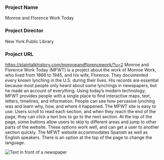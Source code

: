 ### Project Name
  Monroe and Florence Work Today
### Project Director
  New York Public Library
### Project URL
 https://plaintalkhistory.com/monroeandflorencework/?u=2
  Monroe and Florence Work Today (MFWT) is a project about the work of Monroe Work, who lived from 1866 to 1945, and his wife, Florence. They documented every known lynching in the U.S. during their lives. His records are essential because most people only heard about some lynchings in newspapers, but he made an account of everything. Using today’s modern technology, MFWT provides people with a single place to find interactive maps, text, letters, timelines, and information. People can see how pervasive lynching was and learn why, how, and where it happened. 
  The MFWT site is easy to use. Users scroll to read each section, and when they reach the end of the page, they can click a text box to go to the next section. At the top of the page, some buttons allow users to skip to different areas and jump to other parts of the website. These options work well, and can get a user to another section quickly.
The MFWT website accommodates Spanish as well as English speakers. There is an option at the top of the page to change the language. 

![Text in front of a newspaper](https://Rebecca-S1.github.io/Rebecca-S/images/Newspaper.jpg)

